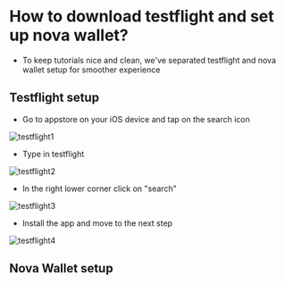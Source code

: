 # How to download testflight and set up nova wallet?

- To keep tutorials nice and clean, we've separated testflight and nova wallet setup for smoother experience

## Testflight setup

- Go to appstore on your iOS device and tap on the search icon

![testflight1](/kodadot-phone-ios/testflight1.png)

- Type in testflight

![testflight2](/kodadot-phone-ios/testflight2.png)

- In the right lower corner click on "search"

![testflight3](/kodadot-phone-ios/testflight3.png)

- Install the app and move to the next step

![testflight4](/kodadot-phone-ios/testflight4.png)

## Nova Wallet setup

